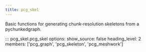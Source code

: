 ```yaml
---
title: pcg_skel
---
```


Basic functions for generating chunk-resolution skeletons from a pychunkedgraph.

::: pcg_skel.pcg_skel
    options:
        show_source: false
        heading_level: 2
        members: ['pcg_graph', 'pcg_skeleton', 'pcg_meshwork']
